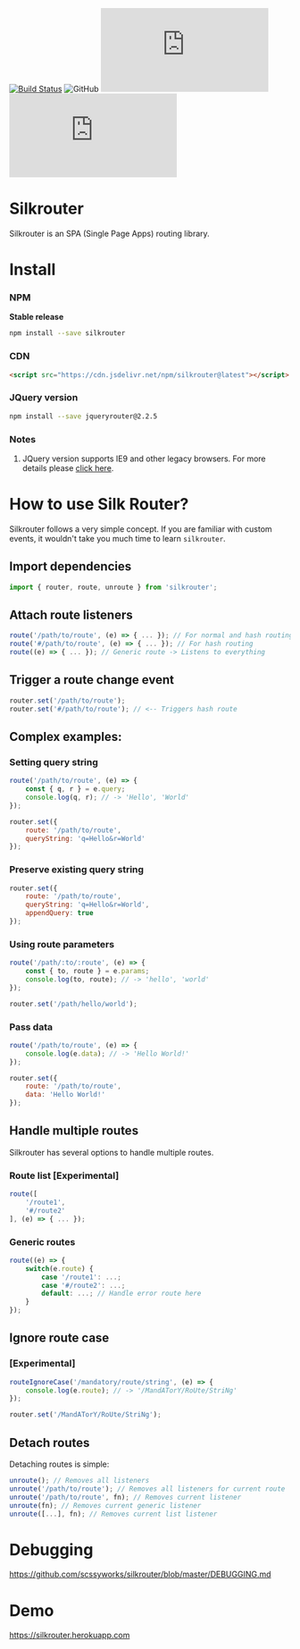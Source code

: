 [![Build Status](https://travis-ci.org/scssyworks/silkrouter.svg?branch=master)](https://travis-ci.org/scssyworks/silkrouter) ![GitHub](https://img.shields.io/github/license/scssyworks/silkrouter) ![GitHub file size in bytes](https://img.shields.io/github/size/scssyworks/silkrouter/dist/esm/index.esm.min.js?label=gzipped) ![GitHub file size in bytes](https://img.shields.io/github/size/scssyworks/silkrouter/dist/esm/index.esm.js?label=unminified)

# Silkrouter
Silkrouter is an SPA (Single Page Apps) routing library.

# Install

### NPM
<b>Stable release</b>
```sh
npm install --save silkrouter
```

### CDN
```html
<script src="https://cdn.jsdelivr.net/npm/silkrouter@latest"></script>
```

### JQuery version
```sh
npm install --save jqueryrouter@2.2.5
```

### Notes
1. JQuery version supports IE9 and other legacy browsers. For more details please <a href="https://www.npmjs.com/package/jqueryrouter">click here</a>.

# How to use Silk Router?

Silkrouter follows a very simple concept. If you are familiar with custom events, it wouldn't take you much time to learn ``silkrouter``.

## Import dependencies

```js
import { router, route, unroute } from 'silkrouter';
```

## Attach route listeners

```js
route('/path/to/route', (e) => { ... }); // For normal and hash routing (Use "e.hash" flag to differentiate)
route('#/path/to/route', (e) => { ... }); // For hash routing
route((e) => { ... }); // Generic route -> Listens to everything
```

## Trigger a route change event

```js
router.set('/path/to/route');
router.set('#/path/to/route'); // <-- Triggers hash route
```

## Complex examples:

### Setting query string

```js
route('/path/to/route', (e) => {
    const { q, r } = e.query;
    console.log(q, r); // -> 'Hello', 'World'
});

router.set({
    route: '/path/to/route',
    queryString: 'q=Hello&r=World'
});
```

### Preserve existing query string

```js
router.set({
    route: '/path/to/route',
    queryString: 'q=Hello&r=World',
    appendQuery: true
});
```

### Using route parameters

```js
route('/path/:to/:route', (e) => {
    const { to, route } = e.params;
    console.log(to, route); // -> 'hello', 'world'
});

router.set('/path/hello/world');
```

### Pass data

```js
route('/path/to/route', (e) => {
    console.log(e.data); // -> 'Hello World!'
});

router.set({
    route: '/path/to/route',
    data: 'Hello World!'
});
```

## Handle multiple routes

Silkrouter has several options to handle multiple routes.

### Route list [Experimental]

```js
route([
    '/route1',
    '#/route2'
], (e) => { ... });
```

### Generic routes

```js
route((e) => {
    switch(e.route) {
        case '/route1': ...;
        case '#/route2': ...;
        default: ...; // Handle error route here
    }
});
```

## Ignore route case

### [Experimental]

```js
routeIgnoreCase('/mandatory/route/string', (e) => {
    console.log(e.route); // -> '/MandATorY/RoUte/StriNg'
});

router.set('/MandATorY/RoUte/StriNg');
```

## Detach routes

Detaching routes is simple:

```js
unroute(); // Removes all listeners
unroute('/path/to/route'); // Removes all listeners for current route
unroute('/path/to/route', fn); // Removes current listener
unroute(fn); // Removes current generic listener
unroute([...], fn); // Removes current list listener
```

# Debugging

<a href="https://github.com/scssyworks/silkrouter/blob/master/DEBUGGING.md">https://github.com/scssyworks/silkrouter/blob/master/DEBUGGING.md</a>

# Demo

<a href="https://silkrouter.herokuapp.com/">https://silkrouter.herokuapp.com</a>